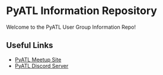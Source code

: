 # PyATL Information Repository


Welcome to the PyATL User Group Information Repo!

## Useful Links

 * [PyATL Meetup Site](https://www.meetup.com/python-atlanta/)
 * [PyATL Discord Server](https://discord.gg/RZdCVpZ)